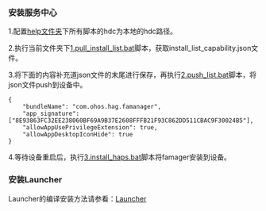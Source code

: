 ### 安装服务中心

1.配置[help文件夹](..\help)下所有脚本的hdc为本地的hdc路径。

2.执行当前文件夹下[1.pull_install_list.bat](1.pull_install_list.bat)脚本，获取install_list_capability.json文件。

3.将下面的内容补充道json文件的末尾进行保存，再执行[2.push_list.bat](2.push_list.bat)脚本，将json文件push到设备中。
```
{
    "bundleName": "com.ohos.hag.famanager",
    "app_signature": ["8E93863FC32EE238060BF69A9B37E2608FFFB21F93C862DD511CBAC9F30024B5"],
    "allowAppUsePrivilegeExtension": true,
    "allowAppDesktopIconHide": true
}
```

4.等待设备重启后，执行[3.install_haps.bat](3.install_haps.bat)脚本将famager安装到设备。

### 安装Launcher

Launcher的编译安装方法请参看：[Launcher]( https://gitee.com/openharmony/applications_app_samples/tree/master/code/SystemFeature/ApplicationModels/Launcher )



